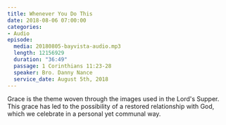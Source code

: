 ```yaml
---
title: Whenever You Do This
date: 2018-08-06 07:00:00
categories:
- Audio
episode:
  media: 20180805-bayvista-audio.mp3
  length: 12156929
  duration: "36:49"
  passage: 1 Corinthians 11:23-28
  speaker: Bro. Danny Nance
  service_date: August 5th, 2018
---
```

Grace is the theme woven through the images used in the Lord's Supper. This grace has led to the possibility of a restored relationship with God, which we celebrate in a personal yet communal way.